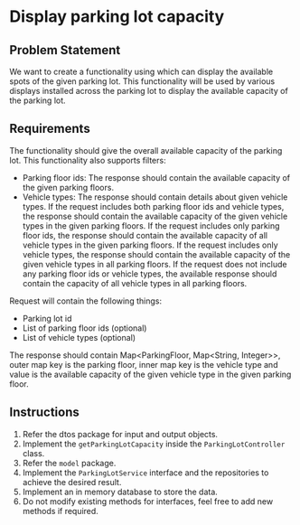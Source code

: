 # Display parking lot capacity

## Problem Statement
We want to create a functionality using which can display the available spots of the given parking lot. This functionality will be used by various displays installed across the parking lot to display the available capacity of the parking lot.


## Requirements
The functionality should give the overall available capacity of the parking lot.
This functionality also supports filters:
- Parking floor ids: The response should contain the available capacity of the given parking floors.
- Vehicle types: The response should contain details about given vehicle types.
  If the request includes both parking floor ids and vehicle types, the response should contain the available capacity of the given vehicle types in the given parking floors.
  If the request includes only parking floor ids, the response should contain the available capacity of all vehicle types in the given parking floors.
  If the request includes only vehicle types, the response should contain the available capacity of the given vehicle types in all parking floors.
  If the request does not include any parking floor ids or vehicle types, the available response should contain the capacity of all vehicle types in all parking floors.

Request will contain the following things:
- Parking lot id
- List of parking floor ids (optional)
- List of vehicle types (optional)

The response should contain Map<ParkingFloor, Map<String, Integer>>, outer map key is the parking floor,
inner map key is the vehicle type and value is the available capacity of the given vehicle type in the given parking floor.

## Instructions
1. Refer the dtos package for input and output objects.
2. Implement the `getParkingLotCapacity` inside the `ParkingLotController` class.
3. Refer the `model` package.
4. Implement the `ParkingLotService` interface and the repositories to achieve the desired result.
5. Implement an in memory database to store the data.
6. Do not modify existing methods for interfaces, feel free to add new methods if required.